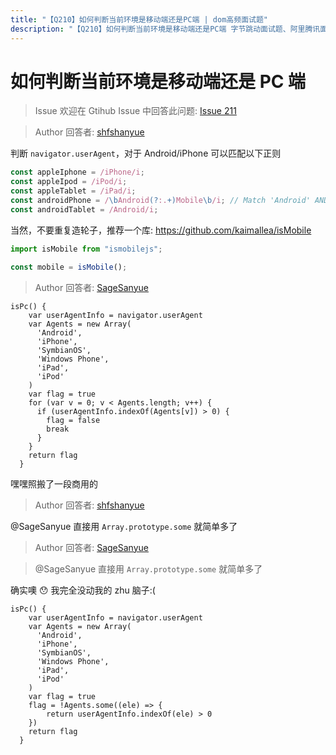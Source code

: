 ```yaml
---
title: "【Q210】如何判断当前环境是移动端还是PC端 | dom高频面试题"
description: "【Q210】如何判断当前环境是移动端还是PC端 字节跳动面试题、阿里腾讯面试题、美团小米面试题。"
---
```


# 如何判断当前环境是移动端还是 PC 端

> Issue
> 欢迎在 Gtihub Issue 中回答此问题: [Issue 211](https://github.com/shfshanyue/Daily-Question/issues/211)

> Author
> 回答者: [shfshanyue](https://github.com/shfshanyue)

判断 `navigator.userAgent`，对于 Android/iPhone 可以匹配以下正则

```js
const appleIphone = /iPhone/i;
const appleIpod = /iPod/i;
const appleTablet = /iPad/i;
const androidPhone = /\bAndroid(?:.+)Mobile\b/i; // Match 'Android' AND 'Mobile'
const androidTablet = /Android/i;
```

当然，不要重复造轮子，推荐一个库: <https://github.com/kaimallea/isMobile>

```js
import isMobile from "ismobilejs";

const mobile = isMobile();
```

> Author
> 回答者: [SageSanyue](https://github.com/SageSanyue)

```
isPc() {
    var userAgentInfo = navigator.userAgent
    var Agents = new Array(
      'Android',
      'iPhone',
      'SymbianOS',
      'Windows Phone',
      'iPad',
      'iPod'
    )
    var flag = true
    for (var v = 0; v < Agents.length; v++) {
      if (userAgentInfo.indexOf(Agents[v]) > 0) {
        flag = false
        break
      }
    }
    return flag
  }
```

嘿嘿照搬了一段商用的

> Author
> 回答者: [shfshanyue](https://github.com/shfshanyue)

@SageSanyue 直接用 `Array.prototype.some` 就简单多了

> Author
> 回答者: [SageSanyue](https://github.com/SageSanyue)

> @SageSanyue 直接用 `Array.prototype.some` 就简单多了

确实噢 😯 我完全没动我的 zhu 脑子:(

```
isPc() {
    var userAgentInfo = navigator.userAgent
    var Agents = new Array(
      'Android',
      'iPhone',
      'SymbianOS',
      'Windows Phone',
      'iPad',
      'iPod'
    )
    var flag = true
    flag = !Agents.some((ele) => {
        return userAgentInfo.indexOf(ele) > 0
    })
    return flag
  }
```

